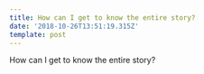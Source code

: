 ```yaml
---
title: How can I get to know the entire story?
date: '2018-10-26T13:51:19.315Z'
template: post
---
```

How can I get to know the entire story?
